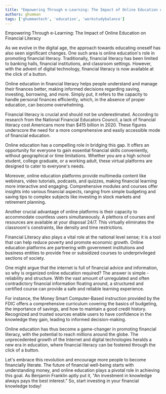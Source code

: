 ```yaml
---
title: "Empowering Through e-Learning: The Impact of Online Education on Financial Literacy"  # Wrap the title in double quotes
authors: ghumman
tags: ['ghummantech', 'education', 'workstudybalance']
---
```


Empowering Through e-Learning: The Impact of Online Education on Financial Literacy
<!-- truncate -->

As we evolve in the digital age, the approach towards educating oneself has also seen significant changes. One such area is online education's role in promoting financial literacy. Traditionally, financial literacy has been limited to banking halls, financial institutions, and classroom settings. However, with the advent of digital technology, financial literacy is now available at the click of a button. 

Online education in financial literacy helps people understand and manage their finances better, making informed decisions regarding saving, investing, borrowing, and more. Simply put, it refers to the capacity to handle personal finances efficiently, which, in the absence of proper education, can become overwhelming.

Financial literacy is crucial and should not be underestimated. According to research from the National Financial Educators Council, a lack of financial literacy cost Americans more than $415 billion in 2020. These figures underscore the need for a more comprehensive and easily accessible mode of financial education.

Online education has a compelling role in bridging this gap. It offers an opportunity for everyone to gain essential financial skills conveniently, without geographical or time limitations. Whether you are a high school student, college graduate, or a working adult, these virtual platforms are designed to cater to everyone's needs.

Moreover, online education platforms provide multimedia content like webinars, video tutorials, podcasts, and quizzes, making financial learning more interactive and engaging. Comprehensive modules and courses offer insights into various financial aspects, ranging from simple budgeting and saving tips to complex subjects like investing in stock markets and retirement planning.

Another crucial advantage of online platforms is their capacity to accommodate countless users simultaneously. A plethora of courses and resources are available at your disposal 24/7. This virtually eliminates the classroom's constraints, like density and time restrictions.

Financial Literacy also plays a vital role at the national level sense; it is a tool that can help reduce poverty and promote economic growth. Online education platforms are partnering with government institutions and business entities to provide free or subsidized courses to underprivileged sections of society.

One might argue that the internet is full of financial advice and information, so why is organized online education required? The answer is simple - reliability and structure. With the vast amount of unregulated and often contradictory financial information floating around, a structured and certified course can provide a safe and reliable learning experience.

For instance, the Money Smart Computer-Based instruction provided by the FDIC offers a comprehensive curriculum covering the basics of budgeting, the importance of savings, and how to maintain a good credit history. Recognized and trusted sources enable users to have confidence in the knowledge they gain, leading to informed decision-making.

Online education has thus become a game-changer in promoting financial literacy, with the potential to reach millions around the globe. The unprecedented growth of the Internet and digital technologies heralds a new era in education, where financial literacy can be fostered through the click of a button.

Let's embrace this revolution and encourage more people to become financially literate. The future of financial well-being starts with understanding money, and online education plays a pivotal role in achieving this goal. As Benjamin Franklin aptly put it, "An investment in knowledge always pays the best interest." So, start investing in your financial knowledge today!
